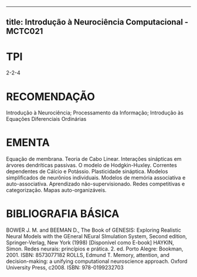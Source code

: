 
---
title: Introdução à Neurociência Computacional - MCTC021 
---

# TPI

2-2-4

# RECOMENDAÇÃO

Introdução à Neurociência; Processamento da Informação; Introdução às Equações Diferenciais Ordinárias

# EMENTA

Equação de membrana. Teoria de Cabo Linear. Interações sinápticas em árvores dendríticas passivas. O modelo de Hodgkin-Huxley. Correntes dependentes de Cálcio e Potássio. Plasticidade sináptica. Modelos simplificados de neurônios individuais. Modelos de memória associativa e auto-associativa. Aprendizado não-supervisionado. Redes competitivas e categorização. Mapas auto-organizáveis.

# BIBLIOGRAFIA BÁSICA

BOWER J. M. and BEEMAN D., The Book of GENESIS: Exploring Realistic Neural Models with the GEneral NEural SImulation System, Second edition, Springer-Verlag, New York (1998) [Disponível como E-book]
HAYKIN, Simon. Redes neurais: princípios e prática. 2. ed. Porto Alegre: Bookman, 2001. ISBN: 8573077182
ROLLS, Edmund T. Memory, attention, and decision-making: a unifying computational neuroscience approach. Oxford University Press, c2008. ISBN: 978-0199232703
        